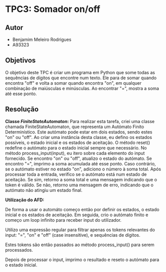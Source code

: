 # TPC3: Somador on/off


## Autor
- Benjamim Meleiro Rodrigues
- A93323

## Objetivos
O objetivo deste TPC é criar um programa em Python que some todas as sequências de dígitos que encontre num texto. Ele para de somar quando encontra "off" e volta a somar quando encontra "on", em qualquer combinação de maiúsculas e minúsculas. Ao encontrar "=", mostra a soma até esse ponto.

## Resolução

**Classe *FiniteStateAutomaton*:**
Para realizar esta tarefa, criei uma classe chamada FiniteStateAutomaton, que representa um Autómato Finito Determinístico. Este autómato pode estar em dois estados, sendo estes "on" ou "off".
Ao criar uma instância desta classe, eu defino os estados possíveis, o estado inicial e os estados de aceitação. O método reset() redefine o autómato para o estado inicial sempre que necessário.
No método process_input(input), eu itero sobre cada elemento do input fornecido. Se encontro "on" ou "off", atualizo o estado do autómato. Se encontro "=", imprimo a soma acumulada até esse ponto. Caso contrário, se o autómato estiver no estado "on", adiciono o número à soma total.
Após processar toda a entrada, verifico se o autómato está num estado de aceitação. Se sim, retorno a soma total e uma mensagem indicando que o token é válido. Se não, retorno uma mensagem de erro, indicando que o autómato não atingiu um estado final.


**Utilização do AFD:**

De forma a usar o automáto começo então por definir os estados, o estado inicial e os estados de aceitação. Em seguida, crio o autómato finito e começo um loop infinito para receber input do utilizador. 

Utilizo uma expressão regular para filtrar apenas os tokens relevantes do input: "=", "on" e "off" (case insensitive), e sequências de dígitos.

Estes tokens são então passados ao método process_input() para serem processados.

Depois de processar o input, imprimo o resultado e reseto o autómato para o estado inicial.
